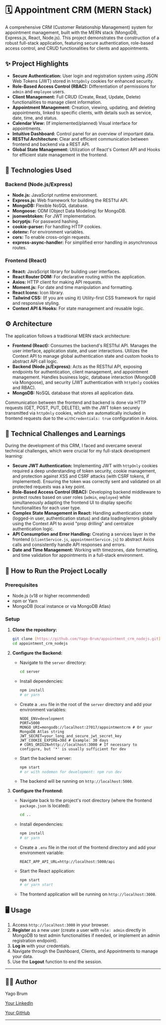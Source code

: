 # 🗓️ Appointment CRM (MERN Stack)

A comprehensive CRM (Customer Relationship Management) system for appointment management, built with the MERN stack (MongoDB, Express.js, React, Node.js). This project demonstrates the construction of a robust full-stack application, featuring secure authentication, role-based access control, and CRUD functionalities for clients and appointments.

## ✨ Project Highlights

* **Secure Authentication:** User login and registration system using JSON Web Tokens (JWT) stored in `httpOnly` cookies for enhanced security.
* **Role-Based Access Control (RBAC):** Differentiation of permissions for `admin` and `employee` users.
* **Client Management:** Full CRUD (Create, Read, Update, Delete) functionalities to manage client information.
* **Appointment Management:** Creation, viewing, updating, and deleting appointments, linked to specific clients, with details such as service, date, time, and status.
* **Calendar View:** (If implemented/planned) Visual interface for appointments.
* **Intuitive Dashboard:** Control panel for an overview of important data.
* **RESTful Architecture:** Clear and efficient communication between frontend and backend via a REST API.
* **Global State Management:** Utilization of React's Context API and Hooks for efficient state management in the frontend.

## 🚀 Technologies Used

### Backend (Node.js/Express)

* **Node.js:** JavaScript runtime environment.
* **Express.js:** Web framework for building the RESTful API.
* **MongoDB:** Flexible NoSQL database.
* **Mongoose:** ODM (Object Data Modeling) for MongoDB.
* **jsonwebtoken:** For JWT implementation.
* **bcryptjs:** For password hashing.
* **cookie-parser:** For handling HTTP cookies.
* **dotenv:** For environment variables.
* **cors:** To enable cross-origin requests.
* **express-async-handler:** For simplified error handling in asynchronous routes.

### Frontend (React)

* **React:** JavaScript library for building user interfaces.
* **React Router DOM:** For declarative routing within the application.
* **Axios:** HTTP client for making API requests.
* **Moment.js:** For date and time manipulation and formatting.
* **React Icons:** Icon library.
* **Tailwind CSS:** (If you are using it) Utility-first CSS framework for rapid and responsive styling.
* **Context API & Hooks:** For state management and reusable logic.

## ⚙️ Architecture

The application follows a traditional MERN stack architecture:

* **Frontend (React):** Consumes the backend's RESTful API. Manages the user interface, application state, and user interactions. Utilizes the Context API to manage global authentication state and custom hooks to abstract API call logic.
* **Backend (Node.js/Express):** Acts as the RESTful API, exposing endpoints for authentication, client management, and appointment management. Handles business logic, database interaction (MongoDB via Mongoose), and security (JWT authentication with `httpOnly` cookies and RBAC).
* **MongoDB:** NoSQL database that stores all application data.

Communication between the frontend and backend is done via HTTP requests (GET, POST, PUT, DELETE), with the JWT token securely transmitted via `httpOnly` cookies, which are automatically included in frontend requests due to the `withCredentials: true` configuration in Axios.

## 🚧 Technical Challenges and Learnings

During the development of this CRM, I faced and overcame several technical challenges, which were crucial for my full-stack development learning:

* **Secure JWT Authentication:** Implementing JWT with `httpOnly` cookies required a deep understanding of token security, cookie management, and protection against XSS and CSRF attacks (with CSRF tokens, if implemented). Ensuring the token was correctly sent and validated on all protected requests was a key point.
* **Role-Based Access Control (RBAC):** Developing backend middleware to protect routes based on user roles (`admin`, `employee`) while simultaneously adapting the frontend UI to display specific functionalities for each user type.
* **Complex State Management in React:** Handling authentication state (logged-in user, authentication status) and data loading/errors globally using the Context API to avoid "prop drilling" and centralize authentication logic.
* **API Consumption and Error Handling:** Creating a services layer in the frontend (`clientService.js`, `appointmentService.js`) to abstract Axios calls and consistently handle API responses and errors.
* **Date and Time Management:** Working with timezones, date formatting, and time validation for appointments in a full-stack environment.

## 🚀 How to Run the Project Locally

### Prerequisites

* Node.js (v18 or higher recommended)
* npm or Yarn
* MongoDB (local instance or via MongoDB Atlas)

### Setup

1.  **Clone the repository:**
    ```bash
    git clone [https://github.com/Yago-Brum/appointment_crm_nodejs.git](https://github.com/Yago-Brum/appointment_crm_nodejs.git)
    cd appointment_crm_nodejs
    ```

2.  **Configure the Backend:**
    * Navigate to the `server` directory:
        ```bash
        cd server
        ```
    * Install dependencies:
        ```bash
        npm install
        # or yarn
        ```
    * Create a `.env` file in the root of the `server` directory and add your environment variables:
        ```env
        NODE_ENV=development
        PORT=5000
        MONGO_URI=mongodb://localhost:27017/appointmentcrm # Or your MongoDB Atlas string
        JWT_SECRET=your_long_and_secure_jwt_secret_key
        JWT_COOKIE_EXPIRE=30d # Example: 30 days
        # CORS_ORIGIN=http://localhost:3000 # If necessary to configure, but '*' is usually sufficient for dev
        ```
    * Start the backend server:
        ```bash
        npm start
        # or with nodemon for development: npm run dev
        ```
    * The backend will be running on `http://localhost:5000`.

3.  **Configure the Frontend:**
    * Navigate back to the project's root directory (where the frontend `package.json` is located):
        ```bash
        cd ..
        ```
    * Install dependencies:
        ```bash
        npm install
        # or yarn
        ```
    * Create a `.env` file in the root of the frontend directory and add your environment variable:
        ```env
        REACT_APP_API_URL=http://localhost:5000/api
        ```
    * Start the React application:
        ```bash
        npm start
        # or yarn start
        ```
    * The frontend application will be running on `http://localhost:3000`.

## 🖥️ Usage

1.  Access `http://localhost:3000` in your browser.
2.  **Register** as a new user (create a user with `role: admin` directly in MongoDB to test admin functionalities if needed, or implement an admin registration endpoint).
3.  **Log in** with your credentials.
4.  Navigate through the Dashboard, Clients, and Appointments to manage your data.
5.  Use the **Logout** function to end the session.

---

## 👨‍💻 Author

Yago Brum

[Your LinkedIn](https://www.linkedin.com/in/yago-brum/)

[Your GitHub](https://github.com/Yago-Brum)

---
